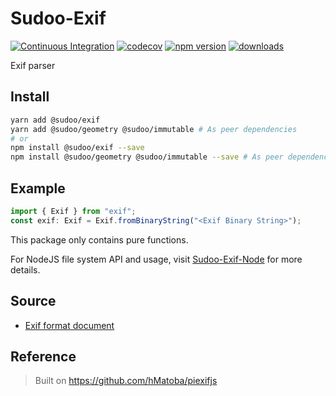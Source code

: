 # Sudoo-Exif

[![Continuous Integration](https://github.com/SudoDotDog/Sudoo-Exif/actions/workflows/ci.yml/badge.svg)](https://github.com/SudoDotDog/Sudoo-Exif/actions/workflows/ci.yml)
[![codecov](https://codecov.io/gh/SudoDotDog/Sudoo-Exif/branch/master/graph/badge.svg)](https://codecov.io/gh/SudoDotDog/Sudoo-Exif)
[![npm version](https://badge.fury.io/js/%40sudoo%2Fexif.svg)](https://www.npmjs.com/package/@sudoo/exif)
[![downloads](https://img.shields.io/npm/dm/@sudoo/exif.svg)](https://www.npmjs.com/package/@sudoo/exif)

Exif parser

## Install

```sh
yarn add @sudoo/exif 
yarn add @sudoo/geometry @sudoo/immutable # As peer dependencies
# or
npm install @sudoo/exif --save
npm install @sudoo/geometry @sudoo/immutable --save # As peer dependencies
```

## Example

```ts
import { Exif } from "exif";
const exif: Exif = Exif.fromBinaryString("<Exif Binary String>");
```

This package only contains pure functions.

For NodeJS file system API and usage, visit [Sudoo-Exif-Node](//exif-node.sudo.dog) for more details.

## Source

-   [Exif format document](http://www.cipa.jp/std/documents/e/DC-008-2012_E.pdf)

## Reference

> Built on <https://github.com/hMatoba/piexifjs>
